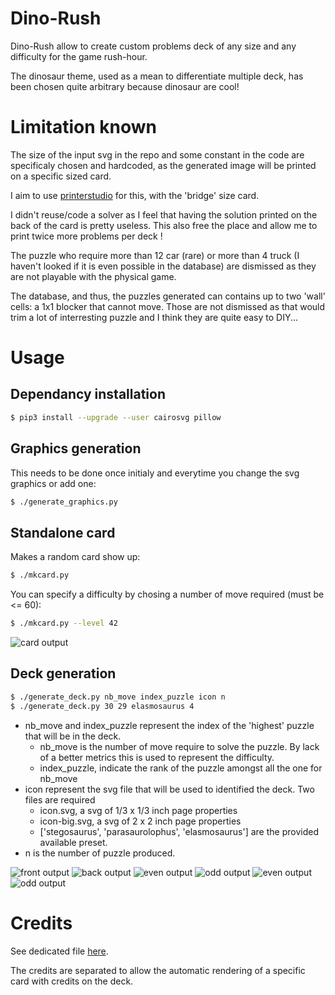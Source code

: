 # Dino-Rush
Dino-Rush allow to create custom problems deck of any size and any difficulty for the game rush-hour.

The dinosaur theme, used as a mean to differentiate multiple deck, has been chosen quite arbitrary because dinosaur are cool!

# Limitation known
The size of the input svg in the repo and some constant in the code are specificaly chosen and hardcoded, as the generated image will be printed on a specific sized card.

I aim to use [printerstudio](www.printerstudio.com) for this, with the 'bridge' size card.

I didn't reuse/code a solver as I feel that having the solution printed on the back of the card is pretty useless. This also free the place and allow me to print twice more problems per deck !

The puzzle who require more than 12 car (rare) or more than 4 truck (I haven't looked if it is even possible in the database) are dismissed as they are not playable with the physical game.

The database, and thus, the puzzles generated can contains up to two 'wall' cells: a 1x1 blocker that cannot move. Those are not dismissed as that would trim a lot of interresting puzzle and I think they are quite easy to DIY...

# Usage
## Dependancy installation
```sh
$ pip3 install --upgrade --user cairosvg pillow
```

## Graphics generation
This needs to be done once initialy and everytime you change the svg graphics or add one:
```sh
$ ./generate_graphics.py
```

## Standalone card
Makes a random card show up:
```sh
$ ./mkcard.py
```

You can specify a difficulty by chosing a number of move required (must be <= 60):
```sh
$ ./mkcard.py --level 42
```

![card output](example/standalone_example.png "standalone output")


## Deck generation
```sh
$ ./generate_deck.py nb_move index_puzzle icon n
$ ./generate_deck.py 30 29 elasmosaurus 4
```
 - nb\_move and index\_puzzle represent the index of the 'highest' puzzle that will be in the deck.
   - nb\_move is the number of move require to solve the puzzle. By lack of a better metrics this is used to represent the difficulty.
   - index\_puzzle, indicate the rank of the puzzle amongst all the one for nb\_move
 - icon represent the svg file that will be used to identified the deck. Two files are required
   - icon.svg, a svg of 1/3 x 1/3 inch page properties
   - icon-big.svg, a svg of 2 x 2 inch page properties
   - ['stegosaurus', 'parasaurolophus', 'elasmosaurus'] are the provided available preset.
 - n is the number of puzzle produced.


![front output](example/deck/elasmosaurus-front.png "front output")
![back output](example/deck/elasmosaurus-back.png "back output")
![even output](example/deck/elasmosaurus-even-1.png "even output")
![odd output](example/deck/elasmosaurus-odd-2.png "odd output")
![even output](example/deck/elasmosaurus-even-3.png "even output")
![odd output](example/deck/elasmosaurus-odd-4.png "odd output")

# Credits
See dedicated file [here](credits.md).

The credits are separated to allow the automatic rendering of a specific card with credits on the deck.
